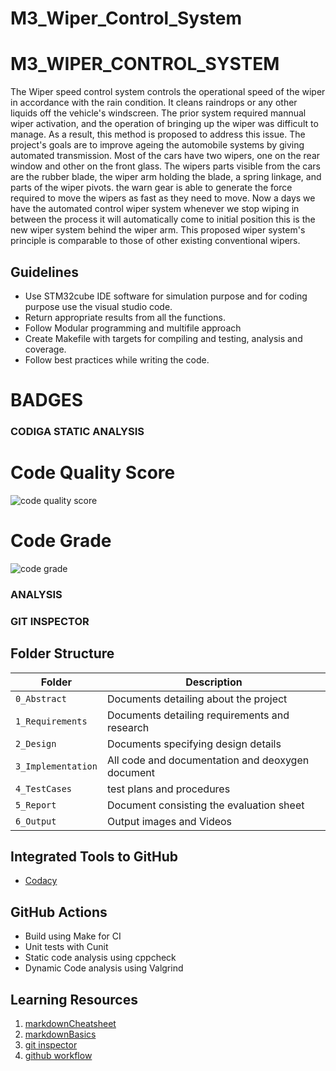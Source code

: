 # M3_Wiper_Control_System

# M3_WIPER_CONTROL_SYSTEM

 The Wiper speed control system controls the operational speed of the wiper in accordance with the rain condition. It cleans 
 raindrops or any other liquids off the vehicle's windscreen. The prior system required mannual wiper activation, and the 
 operation of bringing up the wiper was difficult to manage. As a result, this method is proposed to address this issue.
 The project's goals are to improve ageing the automobile systems by giving automated transmission. Most of the cars 
 have two wipers, one on the rear window and other on the front glass. The wipers parts visible from the cars are the 
 rubber blade, the wiper arm holding the blade, a spring linkage, and parts of the wiper pivots. the warn gear 
 is able to generate the force required to move the wipers as fast as they need to move. Now a days we have 
 the automated control wiper system whenever we stop wiping in between the process it will automatically come to initial 
 position this is the new wiper system behind the wiper arm. This proposed wiper system's principle is comparable to those of other existing 
 conventional wipers.



## Guidelines
* Use STM32cube IDE software for simulation purpose and for coding purpose use the visual studio code.
* Return appropriate results from all the functions.
* Follow Modular programming and multifile approach
* Create Makefile with targets for compiling and testing, analysis and coverage.
* Follow best practices while writing the code.

# BADGES



### CODIGA STATIC ANALYSIS
# Code Quality Score
![code quality score](https://api.codiga.io/project/32913/score/svg)


# Code Grade
![code grade](https://api.codiga.io/project/32913/status/svg)
### ANALYSIS




### GIT INSPECTOR




## Folder Structure
Folder             | Description
-------------------| -----------------------------------------
`0_Abstract`       | Documents detailing about the project
`1_Requirements`   | Documents detailing requirements and research
`2_Design`         | Documents specifying design details
`3_Implementation` | All code and documentation and deoxygen document
`4_TestCases`      |test plans and procedures
`5_Report`         |Document consisting the evaluation sheet
`6_Output`         | Output images and Videos

## Integrated Tools to GitHub
*  [Codacy](https://www.codacy.com/)

## GitHub Actions
* Build using Make for CI
* Unit tests with Cunit
* Static code analysis using cppcheck
* Dynamic Code analysis using Valgrind


## Learning Resources
1. [markdownCheatsheet](https://github.com/adam-p/markdown-here/wiki/Markdown-Cheatsheet)
2. [markdownBasics](https://guides.github.com/features/mastering-markdown/)
3. [git inspector](https://github.com/ejwa/gitinspector.git)
4. [github workflow](https://docs.github.com/en/actions/learn-github-action)
